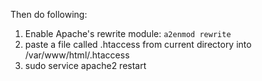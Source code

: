 
Then do following:

1. Enable Apache's rewrite module: `a2enmod rewrite`
2. paste a file called .htaccess from current directory into /var/www/html/.htaccess
3. sudo service apache2 restart
